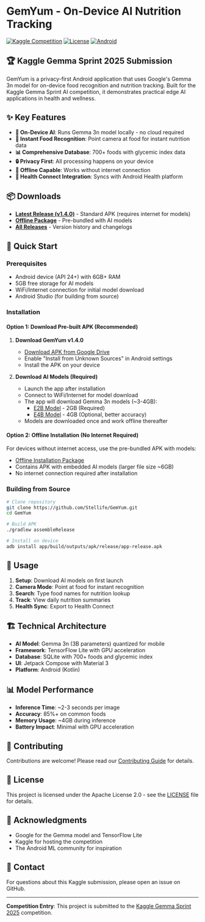 # GemYum - On-Device AI Nutrition Tracking

[![Kaggle Competition](https://img.shields.io/badge/Kaggle-Gemma%20Sprint-blue)](https://www.kaggle.com/competitions/gemma-sprint-2025)
[![License](https://img.shields.io/badge/License-Apache%202.0-green.svg)](LICENSE)
[![Android](https://img.shields.io/badge/Android-API%2024%2B-brightgreen)](https://developer.android.com/)

## 🏆 Kaggle Gemma Sprint 2025 Submission

GemYum is a privacy-first Android application that uses Google's Gemma 3n model for on-device food recognition and nutrition tracking. Built for the Kaggle Gemma Sprint AI competition, it demonstrates practical edge AI applications in health and wellness.

## ✨ Key Features

- **🤖 On-Device AI**: Runs Gemma 3n model locally - no cloud required
- **📸 Instant Food Recognition**: Point camera at food for instant nutrition data
- **📊 Comprehensive Database**: 700+ foods with glycemic index data
- **🔒 Privacy First**: All processing happens on your device
- **📱 Offline Capable**: Works without internet connection
- **💚 Health Connect Integration**: Syncs with Android Health platform

## 📦 Downloads

- **[Latest Release (v1.4.0)](https://drive.google.com/file/d/16-xZpzdZA3NEv48slvQVASs6c6MYEBCF/view?usp=drive_link)** - Standard APK (requires internet for models)
- **[Offline Package](https://drive.google.com/drive/folders/1jvMmeec--PYCZfIY3sXKF5LM9YHlM5w-?usp=drive_link)** - Pre-bundled with AI models
- **[All Releases](RELEASES.md)** - Version history and changelogs

## 🚀 Quick Start

### Prerequisites
- Android device (API 24+) with 6GB+ RAM
- 5GB free storage for AI models
- WiFi/Internet connection for initial model download
- Android Studio (for building from source)

### Installation

#### Option 1: Download Pre-built APK (Recommended)

1. **Download GemYum v1.4.0**
   - [Download APK from Google Drive](https://drive.google.com/file/d/16-xZpzdZA3NEv48slvQVASs6c6MYEBCF/view?usp=drive_link)
   - Enable "Install from Unknown Sources" in Android settings
   - Install the APK on your device

2. **Download AI Models (Required)**
   - Launch the app after installation
   - Connect to WiFi/Internet for model download
   - The app will download Gemma 3n models (~3-4GB):
     - [E2B Model](https://www.kaggle.com/models/google/gemma-3n/tfLite/gemma-3n-E2B-it-int4) - 2GB (Required)
     - [E4B Model](https://www.kaggle.com/models/google/gemma-3n/tfLite/gemma-3n-E4B-it-int4) - 4GB (Optional, better accuracy)
   - Models are downloaded once and work offline thereafter

#### Option 2: Offline Installation (No Internet Required)
For devices without internet access, use the pre-bundled APK with models:
- [Offline Installation Package](https://drive.google.com/drive/folders/1jvMmeec--PYCZfIY3sXKF5LM9YHlM5w-?usp=drive_link)
- Contains APK with embedded AI models (larger file size ~6GB)
- No internet connection required after installation

### Building from Source

```bash
# Clone repository
git clone https://github.com/Stellife/GemYum.git
cd GemYum

# Build APK
./gradlew assembleRelease

# Install on device
adb install app/build/outputs/apk/release/app-release.apk
```

## 📱 Usage

1. **Setup**: Download AI models on first launch
2. **Camera Mode**: Point at food for instant recognition
3. **Search**: Type food names for nutrition lookup
4. **Track**: View daily nutrition summaries
5. **Health Sync**: Export to Health Connect

## 🏗️ Technical Architecture

- **AI Model**: Gemma 3n (3B parameters) quantized for mobile
- **Framework**: TensorFlow Lite with GPU acceleration
- **Database**: SQLite with 700+ foods and glycemic index
- **UI**: Jetpack Compose with Material 3
- **Platform**: Android (Kotlin)

## 📊 Model Performance

- **Inference Time**: ~2-3 seconds per image
- **Accuracy**: 85%+ on common foods
- **Memory Usage**: ~4GB during inference
- **Battery Impact**: Minimal with GPU acceleration

## 🤝 Contributing

Contributions are welcome! Please read our [Contributing Guide](CONTRIBUTING.md) for details.

## 📄 License

This project is licensed under the Apache License 2.0 - see the [LICENSE](LICENSE) file for details.

## 🙏 Acknowledgments

- Google for the Gemma model and TensorFlow Lite
- Kaggle for hosting the competition
- The Android ML community for inspiration

## 📧 Contact

For questions about this Kaggle submission, please open an issue on GitHub.

---

**Competition Entry**: This project is submitted to the [Kaggle Gemma Sprint 2025](https://www.kaggle.com/competitions/gemma-sprint-2025) competition.
